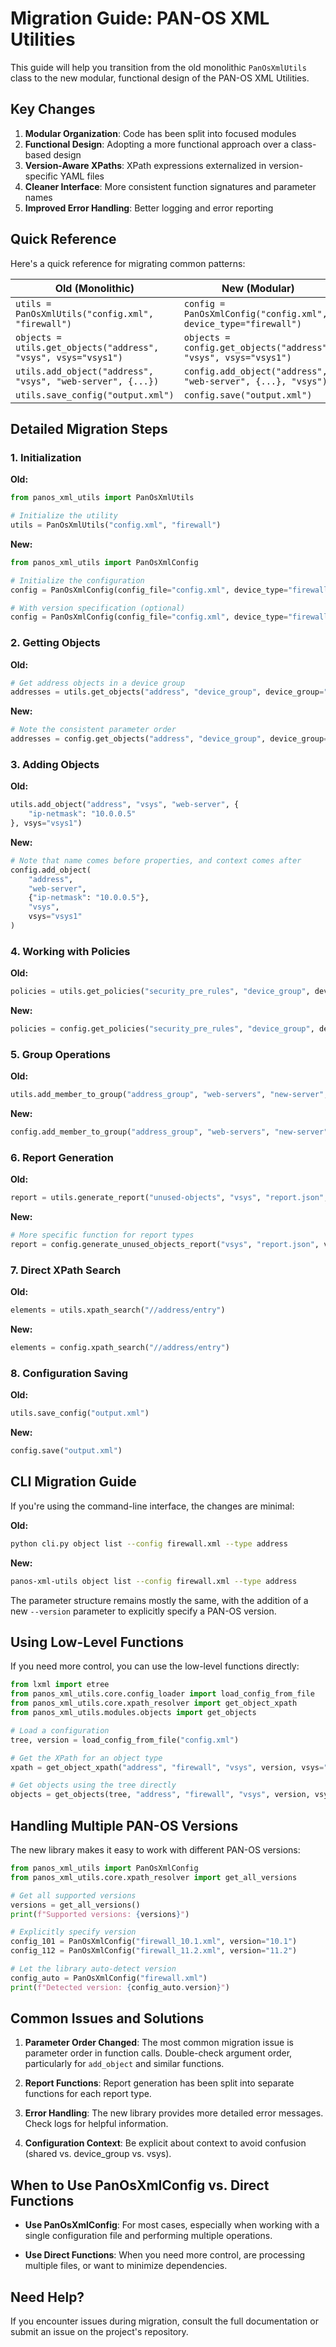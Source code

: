 # Migration Guide: PAN-OS XML Utilities

This guide will help you transition from the old monolithic `PanOsXmlUtils` class to the new modular, functional design of the PAN-OS XML Utilities.

## Key Changes

1. **Modular Organization**: Code has been split into focused modules
2. **Functional Design**: Adopting a more functional approach over a class-based design
3. **Version-Aware XPaths**: XPath expressions externalized in version-specific YAML files
4. **Cleaner Interface**: More consistent function signatures and parameter names
5. **Improved Error Handling**: Better logging and error reporting

## Quick Reference

Here's a quick reference for migrating common patterns:

| Old (Monolithic) | New (Modular) |
|------------------|---------------|
| `utils = PanOsXmlUtils("config.xml", "firewall")` | `config = PanOsXmlConfig("config.xml", device_type="firewall")` |
| `objects = utils.get_objects("address", "vsys", vsys="vsys1")` | `objects = config.get_objects("address", "vsys", vsys="vsys1")` |
| `utils.add_object("address", "vsys", "web-server", {...})` | `config.add_object("address", "web-server", {...}, "vsys")` |
| `utils.save_config("output.xml")` | `config.save("output.xml")` |

## Detailed Migration Steps

### 1. Initialization

**Old:**
```python
from panos_xml_utils import PanOsXmlUtils

# Initialize the utility
utils = PanOsXmlUtils("config.xml", "firewall")
```

**New:**
```python
from panos_xml_utils import PanOsXmlConfig

# Initialize the configuration
config = PanOsXmlConfig(config_file="config.xml", device_type="firewall")

# With version specification (optional)
config = PanOsXmlConfig(config_file="config.xml", device_type="firewall", version="11.0")
```

### 2. Getting Objects

**Old:**
```python
# Get address objects in a device group
addresses = utils.get_objects("address", "device_group", device_group="DG1")
```

**New:**
```python
# Note the consistent parameter order
addresses = config.get_objects("address", "device_group", device_group="DG1")
```

### 3. Adding Objects

**Old:**
```python
utils.add_object("address", "vsys", "web-server", {
    "ip-netmask": "10.0.0.5"
}, vsys="vsys1")
```

**New:**
```python
# Note that name comes before properties, and context comes after
config.add_object(
    "address", 
    "web-server", 
    {"ip-netmask": "10.0.0.5"}, 
    "vsys", 
    vsys="vsys1"
)
```

### 4. Working with Policies

**Old:**
```python
policies = utils.get_policies("security_pre_rules", "device_group", device_group="DG1")
```

**New:**
```python
policies = config.get_policies("security_pre_rules", "device_group", device_group="DG1")
```

### 5. Group Operations

**Old:**
```python
utils.add_member_to_group("address_group", "web-servers", "new-server", "vsys", vsys="vsys1")
```

**New:**
```python
config.add_member_to_group("address_group", "web-servers", "new-server", "vsys", vsys="vsys1")
```

### 6. Report Generation

**Old:**
```python
report = utils.generate_report("unused-objects", "vsys", "report.json", vsys="vsys1")
```

**New:**
```python
# More specific function for report types
report = config.generate_unused_objects_report("vsys", "report.json", vsys="vsys1")
```

### 7. Direct XPath Search

**Old:**
```python
elements = utils.xpath_search("//address/entry")
```

**New:**
```python
elements = config.xpath_search("//address/entry")
```

### 8. Configuration Saving

**Old:**
```python
utils.save_config("output.xml")
```

**New:**
```python
config.save("output.xml")
```

## CLI Migration Guide

If you're using the command-line interface, the changes are minimal:

**Old:**
```bash
python cli.py object list --config firewall.xml --type address
```

**New:**
```bash
panos-xml-utils object list --config firewall.xml --type address
```

The parameter structure remains mostly the same, with the addition of a new `--version` parameter to explicitly specify a PAN-OS version.

## Using Low-Level Functions

If you need more control, you can use the low-level functions directly:

```python
from lxml import etree
from panos_xml_utils.core.config_loader import load_config_from_file
from panos_xml_utils.core.xpath_resolver import get_object_xpath
from panos_xml_utils.modules.objects import get_objects

# Load a configuration
tree, version = load_config_from_file("config.xml")

# Get the XPath for an object type
xpath = get_object_xpath("address", "firewall", "vsys", version, vsys="vsys1")

# Get objects using the tree directly
objects = get_objects(tree, "address", "firewall", "vsys", version, vsys="vsys1")
```

## Handling Multiple PAN-OS Versions

The new library makes it easy to work with different PAN-OS versions:

```python
from panos_xml_utils import PanOsXmlConfig
from panos_xml_utils.core.xpath_resolver import get_all_versions

# Get all supported versions
versions = get_all_versions()
print(f"Supported versions: {versions}")

# Explicitly specify version
config_101 = PanOsXmlConfig("firewall_10.1.xml", version="10.1")
config_112 = PanOsXmlConfig("firewall_11.2.xml", version="11.2")

# Let the library auto-detect version
config_auto = PanOsXmlConfig("firewall.xml")
print(f"Detected version: {config_auto.version}")
```

## Common Issues and Solutions

1. **Parameter Order Changed**: The most common migration issue is parameter order in function calls. Double-check argument order, particularly for `add_object` and similar functions.

2. **Report Functions**: Report generation has been split into separate functions for each report type.

3. **Error Handling**: The new library provides more detailed error messages. Check logs for helpful information.

4. **Configuration Context**: Be explicit about context to avoid confusion (shared vs. device_group vs. vsys).

## When to Use PanOsXmlConfig vs. Direct Functions

- **Use PanOsXmlConfig**: For most cases, especially when working with a single configuration file and performing multiple operations.

- **Use Direct Functions**: When you need more control, are processing multiple files, or want to minimize dependencies.

## Need Help?

If you encounter issues during migration, consult the full documentation or submit an issue on the project's repository.
